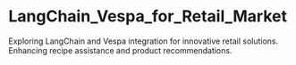 # LangChain_Vespa_for_Retail_Market
Exploring LangChain and Vespa integration for innovative retail solutions. Enhancing recipe assistance and product recommendations.
